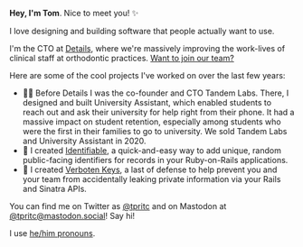 **Hey, I'm Tom**. Nice to meet you! ✨

I love designing and building software that people actually want to use.

I'm the CTO at [Details](https://orthodonticdetails.com), where we're massively improving the work-lives of clinical staff at orthodontic practices. [Want to join our team?](mailto:tom@orthodonticdetails.com)

Here are some of the cool projects I've worked on over the last few years:
- 👩‍🎓 Before Details I was the co-founder and CTO Tandem Labs. There, I designed and built University Assistant, which enabled students to reach out and ask their university for help right from their phone. It had a massive impact on student retention, especially among students who were the first in their families to go to university. We sold Tandem Labs and University Assistant in 2020.
- 💾 I created [Identifiable](https://github.com/tpritc/identifiable), a quick-and-easy way to add unique, random public-facing identifiers for records in your Ruby-on-Rails applications.
- 🔑 I created [Verboten Keys](https://github.com/tpritc/verboten_keys), a last of defense to help prevent you and your team from accidentally leaking private information via your Rails and Sinatra APIs.

You can find me on Twitter as [@tpritc](https://twitter.com/tpritc) and on Mastodon at [@tpritc@mastodon.social](https://mastodon.social/@tpritc)! Say hi!

I use [he/him pronouns](https://pronoun.is/he).
